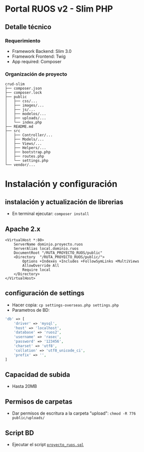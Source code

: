 # Portal RUOS v2 - Slim PHP

## Detalle técnico

### Requerimiento
- Framework Backend: Slim 3.0
- Framework Frontend: Twig
- App required: Composer

### Organización de proyecto
```
crud-slim
├── composer.json
├── composer.lock
├── public
│   ├── css/...
│   ├── images/...
│   ├── js/...
│   ├── modelos/...
│   ├── uploads/...
│   └── index.php
├── README.md
├── src
│   ├── Controller/...
│   ├── Models/...
│   ├── Views/...
│   ├── Helpers/...
│   ├── bootstrap.php
│   ├── routes.php
│   └── settings.php
└── vendor/...
```

# Instalación y configuración

## instalación y actualización de librerias

- En terminal ejecutar: `composer install`

## Apache 2.x

```apacheconfig
<VirtualHost *:80>
	ServerName dominio.proyecto.ruos
	ServerAlias local.dominio.ruos
	DocumentRoot "/RUTA_PROYECTO_RUOS/public"
	<Directory  "/RUTA_PROYECTO_RUOS/public/">
		Options +Indexes +Includes +FollowSymLinks +MultiViews
		AllowOverride All
		Require local
	</Directory>
</VirtualHost>
```
## configuración de settings
- Hacer copia: `cp settings-overseas.php settings.php`
- Parametros de BD: 
```php
'db' => [
    'driver' => 'mysql',
    'host' => 'localhost',
    'database' => 'ruos2',
    'username' => 'rasec',
    'password' => '123456',
    'charset' => 'utf8',
    'collation' => 'utf8_unicode_ci',
    'prefix' => '',
]
 ```
## Capacidad de subida
- Hasta 20MB
 
## Permisos de carpetas
 - Dar permisos de escritura a la carpeta "upload": `chmod -R 776 public/uploads/ ` 
 
 ## Script BD
 - Ejecutar el script [`proyecto_ruos.sql`](src/Models/Base/proyecto_ruos.sql)
